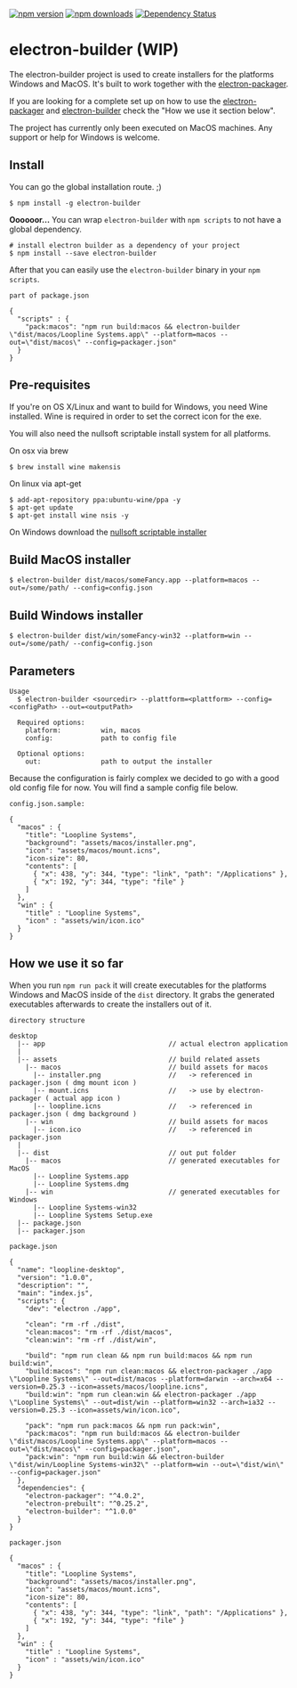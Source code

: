 [![npm version](http://img.shields.io/npm/v/electron-builder.svg?style=flat)](https://www.npmjs.org/package/electron-builder) [![npm downloads](http://img.shields.io/npm/dm/electron-builder.svg?style=flat)](https://www.npmjs.org/package/electron-builder) [![Dependency Status](http://img.shields.io/gemnasium/loopline-systems/electron-builder.svg?style=flat)](https://gemnasium.com/loopline-systems/electron-builder)


# electron-builder (WIP)

The electron-builder project is used to create installers for the platforms Windows and MacOS.
It's built to work together with the [electron-packager](https://github.com/maxogden/electron-packager).

If you are looking for a complete set up on how to use the [electron-packager](https://github.com/maxogden/electron-packager) and [electron-builder](https://github.com/loopline-systems/electron-builder) check the "How we use it section below".

The project has currently only been executed on MacOS machines. Any support or help for Windows is welcome.

## Install

You can go the global installation route. ;)

```
$ npm install -g electron-builder
```

**Oooooor...** You can wrap `electron-builder` with `npm scripts` to not have a global dependency.

```
# install electron builder as a dependency of your project
$ npm install --save electron-builder
```

After that you can easily use the `electron-builder` binary in your `npm scripts`.

```
part of package.json

{
  "scripts" : {
    "pack:macos": "npm run build:macos && electron-builder \"dist/macos/Loopline Systems.app\" --platform=macos --out=\"dist/macos\" --config=packager.json"
  }
}

```

## Pre-requisites
If you're on OS X/Linux and want to build for Windows, you need Wine installed. Wine is required in order to set the correct icon for the exe. 

You will also need the nullsoft scriptable install system for all platforms.

On osx via brew
```
$ brew install wine makensis
```
On linux via apt-get
```
$ add-apt-repository ppa:ubuntu-wine/ppa -y
$ apt-get update
$ apt-get install wine nsis -y
```
On Windows download the [nullsoft scriptable installer](http://nsis.sourceforge.net/Download)

## Build MacOS installer

```
$ electron-builder dist/macos/someFancy.app --platform=macos --out=/some/path/ --config=config.json
```

## Build Windows installer

```
$ electron-builder dist/win/someFancy-win32 --platform=win --out=/some/path/ --config=config.json
```

## Parameters

```
Usage
  $ electron-builder <sourcedir> --plattform=<plattform> --config=<configPath> --out=<outputPath>

  Required options:
    platform:          win, macos
    config:            path to config file

  Optional options:
    out:               path to output the installer
```

Because the configuration is fairly complex we decided to go with a good old config file for now.
You will find a sample config file below.


```
config.json.sample:

{
  "macos" : {
    "title": "Loopline Systems",
    "background": "assets/macos/installer.png",
    "icon": "assets/macos/mount.icns",
    "icon-size": 80,
    "contents": [
      { "x": 438, "y": 344, "type": "link", "path": "/Applications" },
      { "x": 192, "y": 344, "type": "file" }
    ]
  },
  "win" : {
    "title" : "Loopline Systems",
    "icon" : "assets/win/icon.ico"
  }
}
```

## How we use it so far

When you run `npm run pack` it will create executables for the platforms Windows and MacOS inside of the `dist` directory. It grabs the generated executables afterwards to create the installers out of it.


```
directory structure

desktop
  |-- app                               // actual electron application
  |
  |-- assets                            // build related assets
    |-- macos                           // build assets for macos
      |-- installer.png                 //   -> referenced in packager.json ( dmg mount icon )
      |-- mount.icns                    //   -> use by electron-packager ( actual app icon )
      |-- loopline.icns                 //   -> referenced in packager.json ( dmg background )
    |-- win                             // build assets for macos
      |-- icon.ico                      //   -> referenced in packager.json
  |
  |-- dist                              // out put folder
    |-- macos                           // generated executables for MacOS
      |-- Loopline Systems.app
      |-- Loopline Systems.dmg
    |-- win                             // generated executables for Windows
      |-- Loopline Systems-win32
      |-- Loopline Systems Setup.exe
  |-- package.json
  |-- packager.json
```


```
package.json

{
  "name": "loopline-desktop",
  "version": "1.0.0",
  "description": "",
  "main": "index.js",
  "scripts": {
    "dev": "electron ./app",

    "clean": "rm -rf ./dist",
    "clean:macos": "rm -rf ./dist/macos",
    "clean:win": "rm -rf ./dist/win",

    "build": "npm run clean && npm run build:macos && npm run build:win",
    "build:macos": "npm run clean:macos && electron-packager ./app \"Loopline Systems\" --out=dist/macos --platform=darwin --arch=x64 --version=0.25.3 --icon=assets/macos/loopline.icns",
    "build:win": "npm run clean:win && electron-packager ./app \"Loopline Systems\" --out=dist/win --platform=win32 --arch=ia32 --version=0.25.3 --icon=assets/win/icon.ico",

    "pack": "npm run pack:macos && npm run pack:win",
    "pack:macos": "npm run build:macos && electron-builder \"dist/macos/Loopline Systems.app\" --platform=macos --out=\"dist/macos\" --config=packager.json",
    "pack:win": "npm run build:win && electron-builder \"dist/win/Loopline Systems-win32\" --platform=win --out=\"dist/win\" --config=packager.json"
  },
  "dependencies": {
    "electron-packager": "^4.0.2",
    "electron-prebuilt": "^0.25.2",
    "electron-builder": "^1.0.0"
  }
}

```

```
packager.json

{
  "macos" : {
    "title": "Loopline Systems",
    "background": "assets/macos/installer.png",
    "icon": "assets/macos/mount.icns",
    "icon-size": 80,
    "contents": [
      { "x": 438, "y": 344, "type": "link", "path": "/Applications" },
      { "x": 192, "y": 344, "type": "file" }
    ]
  },
  "win" : {
    "title" : "Loopline Systems",
    "icon" : "assets/win/icon.ico"
  }
}
```
